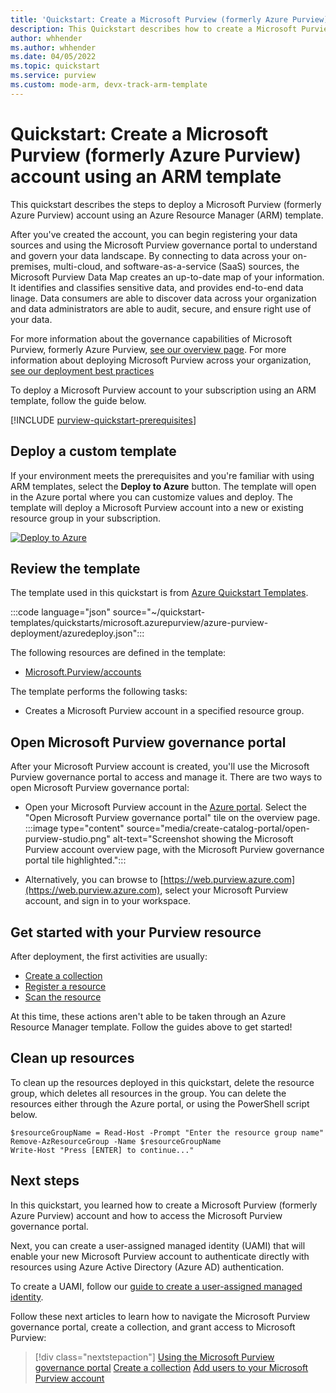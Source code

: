 ```yaml
---
title: 'Quickstart: Create a Microsoft Purview (formerly Azure Purview) account using an ARM Template'
description: This Quickstart describes how to create a Microsoft Purview (formerly Azure Purview) account using an ARM Template.
author: whhender
ms.author: whhender
ms.date: 04/05/2022
ms.topic: quickstart
ms.service: purview
ms.custom: mode-arm, devx-track-arm-template
---
```


# Quickstart: Create a Microsoft Purview (formerly Azure Purview) account using an ARM template

This quickstart describes the steps to deploy a Microsoft Purview (formerly Azure Purview) account using an Azure Resource Manager (ARM) template.

After you've created the account, you can begin registering your data sources and using the Microsoft Purview governance portal to understand and govern your data landscape. By connecting to data across your on-premises, multi-cloud, and software-as-a-service (SaaS) sources, the Microsoft Purview Data Map creates an up-to-date map of your information. It identifies and classifies sensitive data, and provides end-to-end data linage. Data consumers are able to discover data across your organization and data administrators are able to audit, secure, and ensure right use of your data.

For more information about the governance capabilities of Microsoft Purview, formerly Azure Purview, [see our overview page](overview.md). For more information about deploying Microsoft Purview across your organization, [see our deployment best practices](deployment-best-practices.md)

To deploy a Microsoft Purview account to your subscription using an ARM template, follow the guide below.

[!INCLUDE [purview-quickstart-prerequisites](includes/purview-quickstart-prerequisites.md)]

## Deploy a custom template

If your environment meets the prerequisites and you're familiar with using ARM templates, select the **Deploy to Azure** button. The template will open in the Azure portal where you can customize values and deploy.
The template will deploy a Microsoft Purview account into a new or existing resource group in your subscription.

[![Deploy to Azure](../media/template-deployments/deploy-to-azure.svg)](https://portal.azure.com/#create/Microsoft.Template/uri/https%3A%2F%2Fraw.githubusercontent.com%2FAzure%2Fazure-quickstart-templates%2Fmaster%2Fquickstarts%2Fmicrosoft.azurepurview%2Fazure-purview-deployment%2Fazuredeploy.json)


## Review the template

The template used in this quickstart is from [Azure Quickstart Templates](https://azure.microsoft.com/resources/templates/azure-purview-deployment/).

<!--- Below link needs to be updated to Purview quickstart, which I'm currently working on. --->
:::code language="json" source="~/quickstart-templates/quickstarts/microsoft.azurepurview/azure-purview-deployment/azuredeploy.json":::

The following resources are defined in the template:

* [Microsoft.Purview/accounts](/azure/templates/microsoft.purview/accounts?pivots=deployment-language-arm-template)

The template performs the following tasks:

* Creates a Microsoft Purview account in a specified resource group.

## Open Microsoft Purview governance portal

After your Microsoft Purview account is created, you'll use the Microsoft Purview governance portal to access and manage it. There are two ways to open Microsoft Purview governance portal:

* Open your Microsoft Purview account in the [Azure portal](https://portal.azure.com). Select the "Open Microsoft Purview governance portal" tile on the overview page.
    :::image type="content" source="media/create-catalog-portal/open-purview-studio.png" alt-text="Screenshot showing the Microsoft Purview account overview page, with the Microsoft Purview governance portal tile highlighted.":::

* Alternatively, you can browse to [https://web.purview.azure.com](https://web.purview.azure.com), select your Microsoft Purview account, and sign in to your workspace.

## Get started with your Purview resource

After deployment, the first activities are usually:

* [Create a collection](quickstart-create-collection.md)
* [Register a resource](azure-purview-connector-overview.md)
* [Scan the resource](concept-scans-and-ingestion.md)

At this time, these actions aren't able to be taken through an Azure Resource Manager template. Follow the guides above to get started!

## Clean up resources

To clean up the resources deployed in this quickstart, delete the resource group, which deletes all resources in the group.
You can delete the resources either through the Azure portal, or using the PowerShell script below.

```azurepowershell-interactive
$resourceGroupName = Read-Host -Prompt "Enter the resource group name"
Remove-AzResourceGroup -Name $resourceGroupName
Write-Host "Press [ENTER] to continue..."
```

## Next steps

In this quickstart, you learned how to create a Microsoft Purview (formerly Azure Purview) account and how to access the Microsoft Purview governance portal.

Next, you can create a user-assigned managed identity (UAMI) that will enable your new Microsoft Purview account to authenticate directly with resources using Azure Active Directory (Azure AD) authentication.

To create a UAMI, follow our [guide to create a user-assigned managed identity](manage-credentials.md#create-a-user-assigned-managed-identity).

Follow these next articles to learn how to navigate the Microsoft Purview governance portal, create a collection, and grant access to Microsoft Purview:

> [!div class="nextstepaction"]
> [Using the Microsoft Purview governance portal](use-azure-purview-studio.md)
> [Create a collection](quickstart-create-collection.md)
> [Add users to your Microsoft Purview account](catalog-permissions.md)
